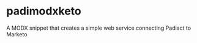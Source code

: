 padimodxketo
============

A MODX snippet that creates a simple web service connecting Padiact to Marketo

